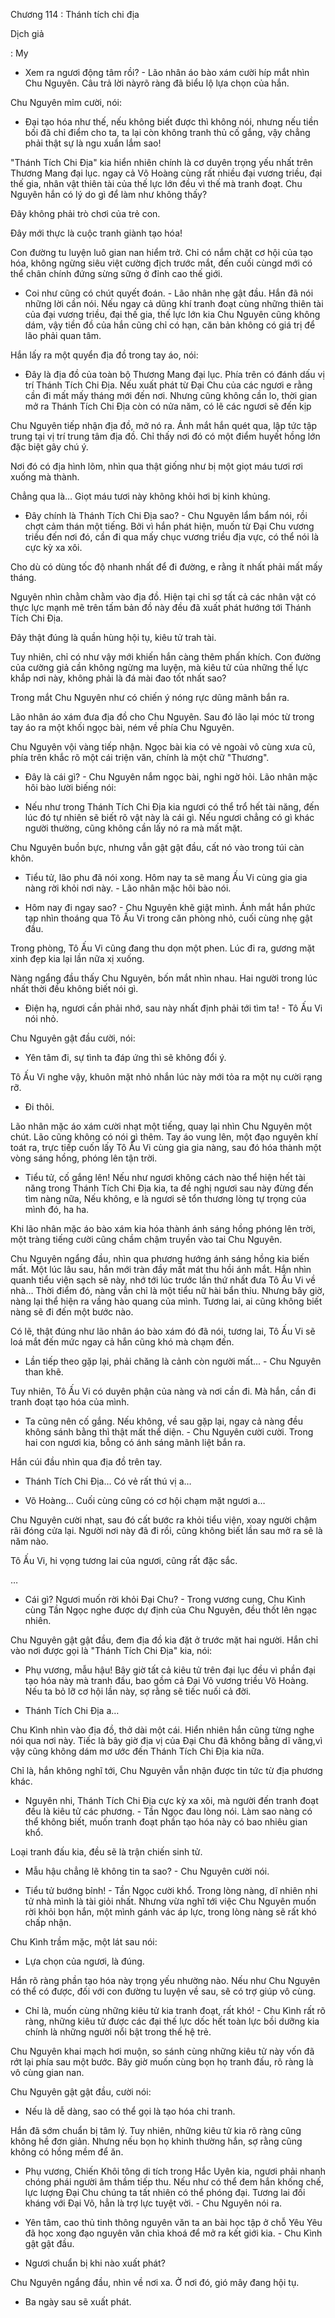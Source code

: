 




Chương 114 : Thánh tích chi địa


Dịch giả

: My

- Xem ra ngươi động tâm rồi? - Lão nhân áo bào xám cười híp mắt nhìn Chu Nguyên. Câu trả lời nàyrõ ràng đã biểu lộ lựa chọn của hắn.

Chu Nguyên mỉm cười, nói:

- Đại tạo hóa như thế, nếu không biết được thì không nói, nhưng nếu tiền bối đã chỉ điểm cho ta, ta lại còn không tranh thủ cố gắng, vậy chẳng phải thật sự là ngu xuẩn lắm sao!

"Thánh Tích Chi Địa" kia hiển nhiên chính là cơ duyên trọng yếu nhất trên Thương Mang đại lục. ngay cả Võ Hoàng cùng rất nhiều đại vương triều, đại thế gia, nhân vật thiên tài của thế lực lớn đều vì thế mà tranh đoạt. Chu Nguyên hắn có lý do gì để làm như không thấy?

Đây không phải trò chơi của trẻ con.

Đây mới thực là cuộc tranh giành tạo hóa!

Con đường tu luyện luô gian nan hiểm trở. Chỉ có nắm chặt cơ hội của tạo hóa, không ngừng siêu việt cường địch trước mắt, đến cuối cùngd mới có thể chân chính đứng sừng sững ở đỉnh cao thế giới.

- Coi như cũng có chút quyết đoán. - Lão nhân nhẹ gật đầu. Hắn đã nói những lời cần nói. Nếu ngay cả dũng khí tranh đoạt cùng những thiên tài của đại vương triều, đại thế gia, thế lực lớn kia Chu Nguyên cũng không dám, vậy tiền đồ của hắn cũng chỉ có hạn, căn bản không có giá trị để lão phải quan tâm.

Hắn lấy ra một quyển địa đồ trong tay áo, nói:

- Đây là địa đồ của toàn bộ Thương Mang đại lục. Phía trên có đánh dấu vị trí Thánh Tích Chi Địa. Nếu xuất phát từ Đại Chu của các ngươi e rằng cần đi mất mấy tháng mới đến nơi. Nhưng cũng không cần lo, thời gian mở ra Thánh Tích Chi Địa còn có nửa năm, có lẽ các ngươi sẽ đến kịp

Chu Nguyên tiếp nhận địa đồ, mở nó ra. Ánh mắt hắn quét qua, lập tức tập trung tại vị trí trung tâm địa đồ. Chỉ thấy nơi đó có một điểm huyết hồng lớn đặc biệt gây chú ý.

Nơi đó có địa hình lõm, nhìn qua thật giống như bị một giọt máu tươi rơi xuống mà thành.

Chẳng qua là… Giọt máu tươi này không khỏi hơi bị kinh khủng.

- Đây chính là Thánh Tích Chi Địa sao? - Chu Nguyên lẩm bẩm nói, rồi chợt cảm thán một tiếng. Bởi vì hắn phát hiện, muốn từ Đại Chu vương triều đến nơi đó, cần đi qua mấy chục vương triều địa vực, có thể nói là cực kỳ xa xôi.

Cho dù có dùng tốc độ nhanh nhất để đi đường, e rằng ít nhất phải mất mấy tháng.

Nguyên nhìn chằm chằm vào địa đồ. Hiện tại chỉ sợ tất cả các nhân vật có thực lực mạnh mẽ trên tấm bản đồ này đều đã xuất phát hướng tới Thánh Tích Chi Địa.

Đây thật đúng là quần hùng hội tụ, kiêu tử trah tài.

Tuy nhiên, chỉ có như vậy mới khiến hắn càng thêm phấn khích. Con đường của cường giả cần không ngừng ma luyện, mà kiêu tử của những thế lực khắp nơi này, không phải là đá mài đao tốt nhất sao?

Trong mắt Chu Nguyên như có chiến ý nóng rực dũng mãnh bắn ra.

Lão nhân áo xám đưa địa đồ cho Chu Nguyên. Sau đó lão lại móc từ trong tay áo ra một khối ngọc bài, ném về phía Chu Nguyên.

Chu Nguyên vội vàng tiếp nhận. Ngọc bài kia có vẻ ngoài vô cùng xưa cũ, phía trên khắc rõ một cái triện văn, chính là một chữ "Thương".

- Đây là cái gì? - Chu Nguyên nắm ngọc bài, nghi ngờ hỏi. Lão nhân mặc hôi bào lười biếng nói:

- Nếu như trong Thánh Tích Chi Địa kia ngươi có thể trổ hết tài năng, đến lúc đó tự nhiên sẽ biết rõ vật này là cái gì. Nếu ngươi chẳng có gì khác người thường, cũng không cần lấy nó ra mà mất mặt.

Chu Nguyên buồn bực, nhưng vẫn gật gật đầu, cất nó vào trong túi càn khôn.

- Tiểu tử, lão phu đã nói xong. Hôm nay ta sẽ mang Ấu Vi cùng gia gia nàng rời khỏi nơi này. - Lão nhân mặc hôi bào nói.

- Hôm nay đi ngay sao? - Chu Nguyên khẽ giật mình. Ánh mắt hắn phức tạp nhìn thoáng qua Tô Ấu Vi trong căn phòng nhỏ, cuối cùng nhẹ gật đầu.

Trong phòng, Tô Ấu Vi cũng đang thu dọn một phen. Lúc đi ra, gương mặt xinh đẹp kia lại lần nữa xị xuống.

Nàng ngẩng đầu thấy Chu Nguyên, bốn mắt nhìn nhau. Hai người trong lúc nhất thời đều không biết nói gì.

- Điện hạ, ngươi cần phải nhớ, sau này nhất định phải tới tìm ta! - Tô Ấu Vi nói nhỏ.

Chu Nguyên gật đầu cười, nói:

- Yên tâm đi, sự tình ta đáp ứng thì sẽ không đổi ý.

Tô Ấu Vi nghe vậy, khuôn mặt nhỏ nhắn lúc này mới tỏa ra một nụ cười rạng rỡ.

- Đi thôi.

Lão nhân mặc áo xám cười nhạt một tiếng, quay lại nhìn Chu Nguyên một chút. Lão cũng không có nói gì thêm. Tay áo vung lên, một đạo nguyên khí toát ra, trực tiếp cuốn lấy Tô Ấu Vi cùng gia gia nàng, sau đó hóa thành một vòng sáng hồng, phóng lên tận trời.

- Tiểu tử, cố gắng lên! Nếu như ngươi không cách nào thể hiện hết tài năng trong Thánh Tích Chi Địa kia, ta đề nghị ngươi sau này đừng đến tìm nàng nữa, Nếu không, e là ngươi sẽ tổn thương lòng tự trọng của mình đó, ha ha.

Khi lão nhân mặc áo bào xám kia hóa thành ánh sáng hồng phóng lên trời, một tràng tiếng cười cũng chầm chậm truyền vào tai Chu Nguyên.

Chu Nguyên ngẩng đầu, nhìn qua phương hướng ánh sáng hồng kia biến mất. Một lúc lâu sau, hắn mới tràn đầy mất mát thu hồi ánh mắt. Hắn nhìn quanh tiểu viện sạch sẽ này, nhớ tới lúc trước lần thứ nhất đưa Tô Ấu Vi về nhà… Thời điểm đó, nàng vẫn chỉ là một tiểu nữ hài bẩn thỉu. Nhưng bây giờ, nàng lại thể hiện ra vầng hào quang của mình. Tương lai, ai cũng không biết nàng sẽ đi đến một bước nào.

Có lẽ, thật đúng như lão nhân áo bào xám đó đã nói, tương lai, Tô Ấu Vi sẽ loá mắt đến mức ngay cả hắn cũng khó mà chạm đến.

- Lần tiếp theo gặp lại, phải chăng là cảnh còn người mất... - Chu Nguyên than khẽ.

Tuy nhiên, Tô Ấu Vi có duyên phận của nàng và nơi cần đi. Mà hắn, cần đi tranh đoạt tạo hóa của mình.

- Ta cũng nên cố gắng. Nếu không, về sau gặp lại, ngay cả nàng đều không sánh bằng thì thật mất thể diện. - Chu Nguyên cười cười. Trong hai con ngươi kia, bỗng có ánh sáng mãnh liệt bắn ra.

Hắn cúi đầu nhìn qua địa đồ trên tay.

- Thánh Tích Chi Địa… Có vẻ rất thú vị a…

- Võ Hoàng… Cuối cùng cũng có cơ hội chạm mặt ngươi a…

Chu Nguyên cười nhạt, sau đó cất bước ra khỏi tiểu viện, xoay người chậm rãi đóng cửa lại. Người nơi này đã đi rồi, cũng không biết lần sau mở ra sẽ là năm nào.

Tô Ấu Vi, hi vọng tương lai của ngươi, cũng rất đặc sắc.

…

- Cái gì? Ngươi muốn rời khỏi Đại Chu? - Trong vương cung, Chu Kình cùng Tần Ngọc nghe được dự định của Chu Nguyên, đều thốt lên ngạc nhiên.

Chu Nguyên gật gật đầu, đem địa đồ kia đặt ở trước mặt hai người. Hắn chỉ vào nơi được gọi là "Thánh Tích Chi Địa" kia, nói:

- Phụ vương, mẫu hậu! Bây giờ tất cả kiêu tử trên đại lục đều vì phần đại tạo hóa này mà tranh đấu, bao gồm cả Đại Võ vương triều Võ Hoàng. Nếu ta bỏ lỡ cơ hội lần này, sợ rằng sẽ tiếc nuối cả đời.

- Thánh Tích Chi Địa a…

Chu Kình nhìn vào địa đồ, thở dài một cái. Hiển nhiên hắn cũng từng nghe nói qua nơi này. Tiếc là bây giờ địa vị của Đại Chu đã không bằng dĩ vãng,vì vậy cũng không dám mơ ước đến Thánh Tích Chi Địa kia nữa.

Chỉ là, hắn không nghĩ tới, Chu Nguyên vẫn nhận được tin tức từ địa phương khác.

- Nguyên nhi, Thánh Tích Chi Địa cực kỳ xa xôi, mà người đến tranh đoạt đều là kiêu tử các phương. - Tần Ngọc đau lòng nói. Làm sao nàng có thể không biết, muốn tranh đoạt phần tạo hóa này có bao nhiêu gian khổ.

Loại tranh đấu kia, đều sẽ là trận chiến sinh tử.

- Mẫu hậu chẳng lẽ không tin ta sao? - Chu Nguyên cười nói.

- Tiểu tử bướng bỉnh! - Tần Ngọc cười khổ. Trong lòng nàng, dĩ nhiên nhi tử nhà mình là tài giỏi nhất. Nhưng vừa nghĩ tới việc Chu Nguyên muốn rời khỏi bọn hắn, một mình gánh vác áp lực, trong lòng nàng sẽ rất khó chấp nhận.

Chu Kình trầm mặc, một lát sau nói:

- Lựa chọn của ngươi, là đúng.

Hắn rõ ràng phần tạo hóa này trọng yếu nhường nào. Nếu như Chu Nguyên có thể có được, đối với con đường tu luyện về sau, sẽ có trợ giúp vô cùng.

- Chỉ là, muốn cùng những kiêu tử kia tranh đoạt, rất khó! - Chu Kình rất rõ ràng, những kiêu tử được các đại thế lực dốc hết toàn lực bồi dưỡng kia chính là những người nổi bật trong thế hệ trẻ.

Chu Nguyên khai mạch hơi muộn, so sánh cùng những kiêu tử này vốn đã rớt lại phía sau một bước. Bây giờ muốn cùng bọn họ tranh đấu, rõ ràng là vô cùng gian nan.

Chu Nguyên gật gật đầu, cười nói:

- Nếu là dễ dàng, sao có thể gọi là tạo hóa chi tranh.

Hắn đã sớm chuẩn bị tâm lý. Tuy nhiên, những kiêu tử kia rõ ràng cũng không hề đơn giản. Nhưng nếu bọn họ khinh thường hắn, sợ rằng cũng không có hồng mềm để ăn.

- Phụ vương, Chiến Khôi tông di tích trong Hắc Uyên kia, ngươi phải nhanh chóng phái người âm thầm tiếp thu. Nếu như có thể đem hắn khống chế, lực lượng Đại Chu chúng ta tất nhiên có thể phóng đại. Tương lai đối kháng với Đại Võ, hẳn là trợ lực tuyệt vời. - Chu Nguyên nói ra.

- Yên tâm, cao thủ tinh thông nguyên văn ta an bài học tập ở chỗ Yêu Yêu đã học xong đạo nguyên văn chìa khoá để mở ra kết giới kia. - Chu Kình gật gật đầu.

- Ngươi chuẩn bị khi nào xuất phát?

Chu Nguyên ngẩng đầu, nhìn về nơi xa. Ở nơi đó, gió mây đang hội tụ.

- Ba ngày sau sẽ xuất phát.




